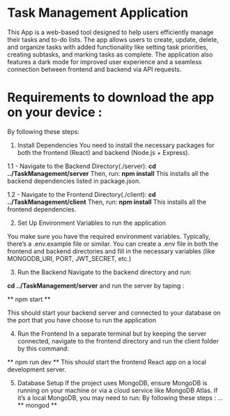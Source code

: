 # Task Management Application 

This App is a web-based tool designed to help users efficiently manage their tasks and to-do lists. The app allows users to create, update, delete, and organize tasks with added functionality like setting task priorities, creating subtasks, and marking tasks as complete.
The application also features a dark mode for improved user experience and a seamless connection between frontend and backend via API requests.

# Requirements to download the app on your device :

By following these steps:

1. Install Dependencies
You need to install the necessary packages for both the frontend (React) and backend (Node.js + Express).

1.1 -  Navigate to the Backend Directory(./server):
**cd ../TaskManagement/server** 
Then, run:
**npm install**
This installs all the backend dependencies listed in package.json.

1.2 -  Navigate to the Frontend Directory(./client):
**cd ../TaskManagement/client** 
Then, run:
**npm install**
This installs all the frontend dependencies.

2. Set Up Environment Variables to run the application

You make sure you have the required environment variables. 
Typically, there’s a .env.example file or similar. You can create a .env file in both the frontend and backend directories and fill in the necessary variables (like MONGODB_URI, PORT, JWT_SECRET, etc.)

3. Run the Backend
Navigate to the backend directory and run:

**cd ../TaskManagement/server**
and run the server by taping :

** npm start **


This should start your backend server and connected to your database on the port that you have choose tu run the application

4. Run the Frontend
In a separate terminal but by keeping the server connected, navigate to the frontend directory and run the client folder by this command:

** npm run dev **
This should start the frontend React app on a local development server.

5. Database Setup
If the project uses MongoDB, ensure MongoDB is running on your machine or via a cloud service like MongoDB Atlas. If it’s a local MongoDB, you may need to run:
By following these steps : ...
** mongod **

